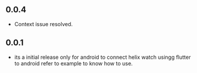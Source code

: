 ## 0.0.4

* Context issue resolved.

## 0.0.1

* its a initial release only for android to connect helix watch usingg flutter to android refer to example to know how to use.

